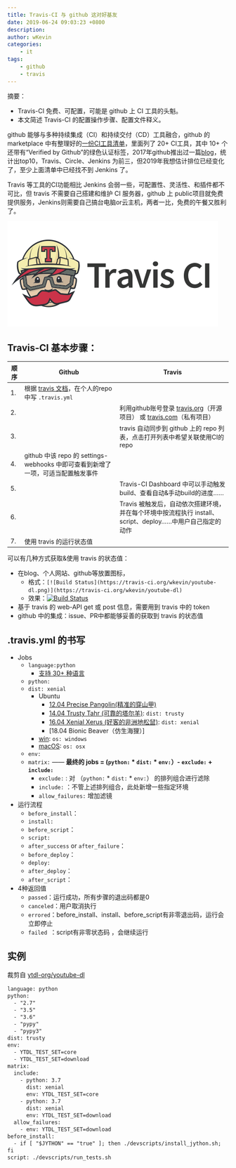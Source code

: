 ```yaml
---
title: Travis-CI 与 github 这对好基友
date: 2019-06-24 09:03:23 +0800
description: 
author: wKevin
categories: 
    - it
tags:
    - github
    - travis
---
```


摘要：
- Travis-CI 免费、可配置，可能是 github 上 CI 工具的头魁。
- 本文简述 Travis-CI 的配置操作步骤、配置文件释义。


github 能够与多种持续集成（CI）和持续交付（CD）工具融合，github 的 marketplace 中有整理好的[一份CI工具清单](https://github.com/marketplace?category=continuous-integration)，里面列了 20+ CI工具，其中 10+ 个还带有“Verified by Github”的绿色认证标签，2017年github推出过一篇[blog](https://github.blog/2017-11-07-github-welcomes-all-ci-tools/)，统计出top10，Travis、Circle、Jenkins 为前三，但2019年我想估计排位已经变化了，至少上面清单中已经找不到 Jenkins 了。

Travis 等工具的CI功能相比 Jenkins 会弱一些，可配置性、灵活性、和插件都不可比，但 travis 不需要自己搭建和维护 CI 服务器，github 上 public项目就免费提供服务，Jenkins则需要自己搞台电脑or云主机，两者一比，免费的午餐又胜利了。

![](/images/posts/2019-06-24-travis.ci/travis.ci.logo.png)

## Travis-CI 基本步骤：

|顺序|Github|Travis|
|----|------|------|
|1.| 根据 [travis 文档](https://docs.travis-ci.com/)，在个人的repo中写 `.travis.yml` | |
|2.| | 利用github账号登录 [travis.org](https://travis-ci.org)（开源项目） 或 [travis.com](https://travis-ci.com)（私有项目）|
|3.| | travis 自动同步到 github 上的 repo 列表，点击打开列表中希望关联使用CI的 repo |
|4.| github 中该 repo 的 settings-webhooks 中即可查看到新增了一项，可适当配置触发事件 |
|5.| | Travis-CI Dashboard 中可以手动触发build、查看自动&手动build的进度……|
|6.| | Travis 被触发后，自动依次搭建环境，并在每个环境中按流程执行 install、script、deploy……中用户自己指定的动作|
|7.| 使用 travis 的运行状态值 | |

可以有几种方式获取&使用 travis 的状态值：

- 在blog、个人网站、github等放置图标，
    - 格式：`[![Build Status](https://travis-ci.org/wkevin/youtube-dl.png)](https://travis-ci.org/wkevin/youtube-dl)`
    - 效果：[![Build Status](https://travis-ci.org/wkevin/youtube-dl.png)](https://travis-ci.org/wkevin/youtube-dl)
- 基于 travis 的 web-API get 或 post 信息，需要用到 travis 中的 token
- github 中的集成：issue、PR中都能够妥善的获取到 travis 的状态值

## .travis.yml 的书写

- Jobs
    - `language:python`
        - [支持 30+ 种语言](https://docs.travis-ci.com/user/languages)
    - `python:`
    - `dist: xenial`
        - Ubuntu
            - [12.04 Precise Pangolin(精准的穿山甲)](https://docs.travis-ci.com/user/reference/precise/)
            - [14.04 Trusty Tahr (可靠的塔尔羊)](https://docs.travis-ci.com/user/reference/trusty/): `dist: trusty`
            - [16.04 Xenial Xerus (好客的非洲地松鼠)](https://docs.travis-ci.com/user/reference/xenial/): `dist: xenial`
            - [18.04 Bionic Beaver（仿生海狸）]
        - [win](https://docs.travis-ci.com/user/reference/windows/): `os: windows`
        - [macOS](https://docs.travis-ci.com/user/reference/osx): `os: osx`
    - `env:`
    - `matrix:` —— **最终的 jobs = (`python:` * `dist:` * `env:`）- `exclude:` + `include:`**
        - `exclude:` : 对 （`python:` * `dist:` * `env:`） 的排列组合进行滤除
        - `include:` ：不管上述排列组合，此处新增一些指定环境
        - `allow_failures:` 增加滤镜
- 运行流程
    - `before_install`：
    - `install:`
    - `before_script`：
    - `script:`
    - `after_success` or `after_failure`：
    - `before_deploy`：
    - `deploy:`
    - `after_deploy`：
    - `after_script`：
- 4种返回值
    - `passed`：运行成功，所有步骤的退出码都是0
    - `canceled`：用户取消执行
    - `errored`：before_install、install、before_script有非零退出码，运行会立即停止
    - `failed `：script有非零状态码 ，会继续运行

## 实例

裁剪自 [ytdl-org/youtube-dl](https://github.com/ytdl-org/youtube-dl)

```
language: python
python:
  - "2.7"
  - "3.5"
  - "3.6"
  - "pypy"
  - "pypy3"
dist: trusty
env:
  - YTDL_TEST_SET=core
  - YTDL_TEST_SET=download
matrix:
  include:
    - python: 3.7
      dist: xenial
      env: YTDL_TEST_SET=core
    - python: 3.7
      dist: xenial
      env: YTDL_TEST_SET=download
  allow_failures:
    - env: YTDL_TEST_SET=download
before_install:
  - if [ "$JYTHON" == "true" ]; then ./devscripts/install_jython.sh; fi
script: ./devscripts/run_tests.sh
```
